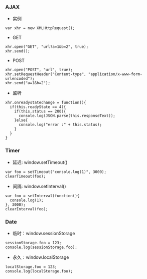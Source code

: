 ### AJAX
* 实例
```
var xhr = new XMLHttpRequest();
```
* GET
```
xhr.open("GET", "url?a=1&b=2", true);
xhr.send();
```
* POST
```
xhr.open("POST", "url", true);
xhr.setRequestHeader("Content-type", "application/x-www-form-urlencoded");
xhr.send("a=1&b=2");
```
* 监听
```
xhr.onreadystatechange = function(){
  if(this.readyState == 4){
    if(this.status == 200){
      console.log(JSON.parse(this.responseText));
    }else{
      console.log("error :" + this.status);
    }
  }
}
```

### Timer
* 延迟: window.setTimeout()
```
var foo = setTimeout("console.log(1)", 3000);
clearTimeout(foo);
```
* 间隔: window.setInterval()
```
var foo = setInterval(function(){
  console.log(1);
}, 3000);
clearInterval(foo);
```

### Date
* 临时：window.sessionStorage
```
sessionStorage.foo = 123;
console.log(sessionStorage.foo);
```
* 永久：window.localStorage
```
localStorage.foo = 123;
console.log(localStorage.foo);
```
